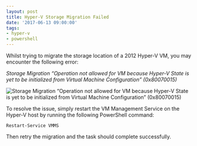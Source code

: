 ```yaml
---
layout: post
title: Hyper-V Storage Migration Failed
date: '2017-06-13 09:00:00'
tags:
- hyper-v
- powershell
---
```


Whilst trying to migrate the storage location of a 2012 Hyper-V VM, you may encounter the following error:

_Storage Migration “Operation not allowed for VM because Hyper-V State is yet to be initialized from Virtual Machine Configuration” (0x80070015)_

![Storage Migration “Operation not allowed for VM because Hyper-V State is yet to be initialized from Virtual Machine Configuration” (0x80070015)](assets/images/2017/06/428422-2.jpg)

To resolve the issue, simply restart the VM Management Service on the Hyper-V host by running the following PowerShell command:

`Restart-Service VMMS`

Then retry the migration and the task should complete successfully.

<!--kg-card-end: markdown-->